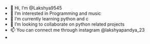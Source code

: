 - 👋 Hi, I’m @Lakshya9545
- 👀 I’m interested in Programming and music 
- 🌱 I’m currently learning python and c
- 💞️ I’m looking to collaborate on python related projects
- 📫 You can connect me through instagram @lakshyapandya_23
- 

